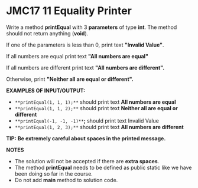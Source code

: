 # JMC17 11 Equality Printer

Write a method **printEqual** with 3 **parameters** of type **int**. The method should not return anything (**void**).

If one of the parameters is less than 0, print text **"Invalid Value"**.

If all numbers are equal print text **"All numbers are equal"**

If all numbers are different print text **"All numbers are different".**

Otherwise, print **"Neither all are equal or different".**


**EXAMPLES OF INPUT/OUTPUT:**

- `**printEqual(1, 1, 1);**` should print text **All numbers are equal**
- `**printEqual(1, 1, 2);**` should print text **Neither all are equal or different**
- `**printEqual(-1, -1, -1)**`**;** should print text Invalid Value
- `**printEqual(1, 2, 3);**` should print text **All numbers are different**


**TIP:** **Be extremely careful about spaces in the printed message.** 


**NOTES**

- The solution will not be accepted if there are **extra spaces**.
- The method **printEqual** needs to be defined as public static ​like we have been doing so far in the course.
- Do not add **main** method to solution code.

